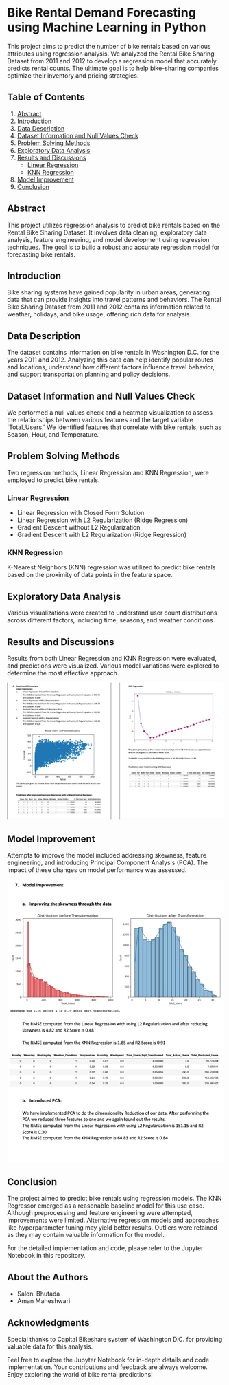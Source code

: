 # Bike Rental Demand Forecasting using Machine Learning in Python

This project aims to predict the number of bike rentals based on various attributes using regression analysis. We analyzed the Rental Bike Sharing Dataset from 2011 and 2012 to develop a regression model that accurately predicts rental counts. The ultimate goal is to help bike-sharing companies optimize their inventory and pricing strategies.

## Table of Contents
1. [Abstract](#abstract)
2. [Introduction](#introduction)
3. [Data Description](#data-description)
4. [Dataset Information and Null Values Check](#dataset-information-and-null-values-check)
5. [Problem Solving Methods](#problem-solving-methods)
6. [Exploratory Data Analysis](#exploratory-data-analysis)
7. [Results and Discussions](#results-and-discussions)
   - [Linear Regression](#linear-regression)
   - [KNN Regression](#knn-regression)
8. [Model Improvement](#model-improvement)
9. [Conclusion](#conclusion)

## Abstract <a name="abstract"></a>

This project utilizes regression analysis to predict bike rentals based on the Rental Bike Sharing Dataset. It involves data cleaning, exploratory data analysis, feature engineering, and model development using regression techniques. The goal is to build a robust and accurate regression model for forecasting bike rentals.

## Introduction <a name="introduction"></a>

Bike sharing systems have gained popularity in urban areas, generating data that can provide insights into travel patterns and behaviors. The Rental Bike Sharing Dataset from 2011 and 2012 contains information related to weather, holidays, and bike usage, offering rich data for analysis.

## Data Description <a name="data-description"></a>

The dataset contains information on bike rentals in Washington D.C. for the years 2011 and 2012. Analyzing this data can help identify popular routes and locations, understand how different factors influence travel behavior, and support transportation planning and policy decisions.

## Dataset Information and Null Values Check <a name="dataset-information-and-null-values-check"></a>

We performed a null values check and a heatmap visualization to assess the relationships between various features and the target variable 'Total_Users.' We identified features that correlate with bike rentals, such as Season, Hour, and Temperature.

## Problem Solving Methods <a name="problem-solving-methods"></a>

Two regression methods, Linear Regression and KNN Regression, were employed to predict bike rentals.

### Linear Regression
- Linear Regression with Closed Form Solution
- Linear Regression with L2 Regularization (Ridge Regression)
- Gradient Descent without L2 Regularization
- Gradient Descent with L2 Regularization (Ridge Regression)

### KNN Regression
K-Nearest Neighbors (KNN) regression was utilized to predict bike rentals based on the proximity of data points in the feature space.

## Exploratory Data Analysis <a name="exploratory-data-analysis"></a>

Various visualizations were created to understand user count distributions across different factors, including time, seasons, and weather conditions.

## Results and Discussions <a name="results-and-discussions"></a>

Results from both Linear Regression and KNN Regression were evaluated, and predictions were visualized. Various model variations were explored to determine the most effective approach.

<img src="Model_Output/Model_Output.png" alt="Model_Output">

## Model Improvement <a name="model-improvement"></a>

Attempts to improve the model included addressing skewness, feature engineering, and introducing Principal Component Analysis (PCA). The impact of these changes on model performance was assessed.

<img src="Model_Output/Model_Improvement_Results.png" alt="Model_Output">

## Conclusion <a name="conclusion"></a>

The project aimed to predict bike rentals using regression models. The KNN Regressor emerged as a reasonable baseline model for this use case. Although preprocessing and feature engineering were attempted, improvements were limited. Alternative regression models and approaches like hyperparameter tuning may yield better results. Outliers were retained as they may contain valuable information for the model.

For the detailed implementation and code, please refer to the Jupyter Notebook in this repository.

## About the Authors

- Saloni Bhutada 
- Aman Maheshwari

## Acknowledgments

Special thanks to Capital Bikeshare system of Washington D.C. for providing valuable data for this analysis.

Feel free to explore the Jupyter Notebook for in-depth details and code implementation. Your contributions and feedback are always welcome. Enjoy exploring the world of bike rental predictions!
